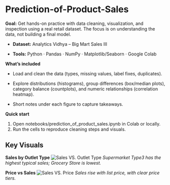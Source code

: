# Prediction-of-Product-Sales
**Goal:** Get hands-on practice with data cleaning, visualization, and inspection using a real retail dataset. The focus is on understanding the data, not building a final model.

  - **Dataset:** Analytics Vidhya – Big Mart Sales III

  - **Tools:** Python · Pandas · NumPy · Matplotlib/Seaborn · Google Colab

**What’s included**

  - Load and clean the data (types, missing values, label fixes, duplicates).

  - Explore distributions (histograms), group differences (box/median plots), category balance (countplots), and numeric relationships (correlation heatmap).

  - Short notes under each figure to capture takeaways.
    
**Quick start**

1. Open notebooks/prediction_of_product_sales.ipynb in Colab or locally.
2. Run the cells to reproduce cleaning steps and visuals.
## Key Visuals

**Sales by Outlet Type**
![Sales VS. Outlet Type](C:\Users\Reem\Downloads)
*Supermarket Type3 has the highest typical sales; Grocery Store is lowest.*

**Price vs Sales**
![Sales VS. Price ](reports/figures/price_vs_sales_bins.png)
*Sales rise with list price, with clear price tiers.*

